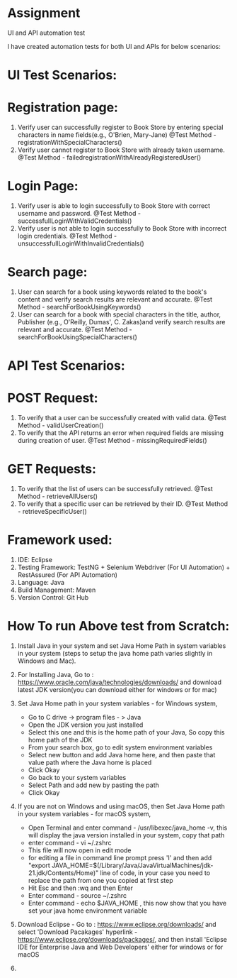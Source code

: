 # Assignment
UI and API automation test

I have created automation tests for both UI and APIs for below scenarios:

# UI Test Scenarios:

# Registration page:
1. Verify user can successfully register to Book Store by entering special characters in name fields(e.g., O'Brien, Mary-Jane)
   @Test Method - registrationWithSpecialCharacters()
2. Verify user cannot register to Book Store with already taken username.
   @Test Method - failedregistrationWithAlreadyRegisteredUser()

# Login Page:
1. Verify user is able to login successfully to Book Store with correct username and password.
   @Test Method - successfullLoginWithValidCredentials()
2. Verify user is not able to login successfully to Book Store with incorrect login credentials.
   @Test Method - unsuccessfullLoginWithInvalidCredentials()

# Search page:
1. User can search for a book using keywords related to the book's content and verify search results are relevant and accurate.
   @Test Method - searchForBookUsingKeywords()
2. User can search for a book with special characters in the title, author, Publisher (e.g., O'Reilly, Dumas', C. Zakas)and verify search results are relevant and accurate.
   @Test Method - searchForBookUsingSpecialCharacters()

# API Test Scenarios:

# POST Request:
1. To verify that a user can be successfully created with valid data.
   @Test Method - validUserCreation()
2. To verify that the API returns an error when required fields are missing during creation of user.
   @Test Method - missingRequiredFields()

# GET Requests:
1. To verify that the list of users can be successfully retrieved.
   @Test Method - retrieveAllUsers()
2. To verify that a specific user can be retrieved by their ID.
   @Test Method - retrieveSpecificUser()

# Framework used:
1. IDE: Eclipse
2. Testing Framework: TestNG + Selenium Webdriver (For UI Automation) + RestAssured (For API Automation)
3. Language: Java
4. Build Management: Maven
5. Version Control: Git Hub

# How To run Above test from Scratch:
1. Install Java in your system and set Java Home Path in system variables in your system (steps to setup the java home path varies slightly in Windows and Mac).
2. For Installing Java, Go to : https://www.oracle.com/java/technologies/downloads/ and download latest JDK version(you can download either for windows or for mac)
3. Set Java Home path in your system variables - for Windows system,

   * Go to C drive -> program files - > Java
   * Open the JDK version you just installed 
   * Select this one and this is the home path of your Java, So copy this home path of the JDK 
   * From your search box, go to edit system environment variables 
   * Select new button and add Java home here, and then paste that value path where the Java home is placed 
   * Click Okay 
   * Go back to your system variables 
   * Select Path and add new by pasting the path 
   * Click Okay
   
4. If you are not on Windows and using macOS, then Set Java Home path in your system variables - for macOS system,
  
   * Open Terminal and enter command - /usr/libexec/java_home -v, this will display the java version installed in your system, copy that path
   * enter command - vi ~/.zshrc
   * This file will now open in edit mode
   * for editing a file in command line prompt press 'I' and then add "export JAVA_HOME=$(/Library/Java/JavaVirtualMachines/jdk-21.jdk/Contents/Home)" line of code, in your case you need to replace the path from one you copied at first step
   * Hit Esc and then :wq and then Enter
   * Enter command - source ~/.zshrc
   * Enter command - echo $JAVA_HOME , this now show that you have set your java home environment variable
  
5. Download Eclipse - Go to : https://www.eclipse.org/downloads/ and select 'Download Pacakages' hyperlink -https://www.eclipse.org/downloads/packages/, and then install 'Eclipse IDE for Enterprise Java and Web Developers' either for windows or for macOS
6. 





















